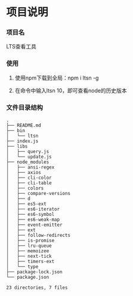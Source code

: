 # 项目说明

### 项目名 
LTS查看工具

### 使用
1. 使用npm下载到全局：npm i ltsn -g

2. 在命令中输入ltsn 10，即可查看node的历史版本

### 文件目录结构
```
.
├── README.md
├── bin
│   └── ltsn
├── index.js
├── libs
│   ├── query.js
│   └── update.js
├── node_modules
│   ├── ansi-regex
│   ├── axios
│   ├── cli-color
│   ├── cli-table
│   ├── colors
│   ├── compare-versions
│   ├── d
│   ├── es5-ext
│   ├── es6-iterator
│   ├── es6-symbol
│   ├── es6-weak-map
│   ├── event-emitter
│   ├── ext
│   ├── follow-redirects
│   ├── is-promise
│   ├── lru-queue
│   ├── memoizee
│   ├── next-tick
│   ├── timers-ext
│   └── type
├── package-lock.json
└── package.json

23 directories, 7 files

```